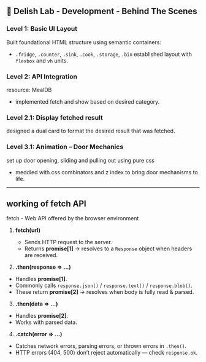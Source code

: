 ## 🍱 Delish Lab - Development - Behind The Scenes 

### Level 1: Basic UI Layout
Built foundational HTML structure using semantic containers:
  - `.fridge`, `.counter`, `.sink`, `.cook`, `.storage`, `.bin` established layout with `flexbox` and `vh` units.
 
### Level 2: API Integration
resource: MealDB
  - implemented fetch and show based on desired category.

### Level 2.1: Display fetched result
designed a dual card to format the desired result that was fetched.

### Level 3.1: Animation – Door Mechanics
set up door opening, sliding and pulling out using pure css
  - meddled with css combinators and z index to bring door mechanisms to life.

___________________________________

## working of fetch API

fetch - Web API offered by the browser environment

1. **fetch(url)**
   - Sends HTTP request to the server.
   - Returns **promise[1]** → resolves to a `Response` object when headers are received.

2.  **.then(response => ...)**
   - Handles **promise[1]**.
   - Commonly calls `response.json()` / `response.text()` / `response.blob()`.
   - These return **promise[2]** → resolves when body is fully read & parsed.

3.  **.then(data => ...)**
   - Handles **promise[2]**.
   - Works with parsed data.

4.  **.catch(error => ...)**
   - Catches network errors, parsing errors, or thrown errors in `.then()`.
   - HTTP errors (404, 500) don’t reject automatically — check `response.ok`.
